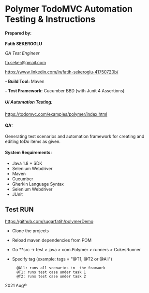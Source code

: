 
# Polymer TodoMVC  Automation Testing & Instructions


#### Prepared by:

**Fatih SEKEROGLU**

*QA Test  Engineer*


fa.seker@gmail.com

https://www.linkedin.com/in/fatih-sekeroglu-41750720b/




**- Build Tool:** Maven

**- Test Framework:** Cucumber BBD (with Junit 4 Assertions)



##### UI Automation Testing:

https://todomvc.com/examples/polymer/index.html


#### QA:

Generating test scenarios and automation framework for creating and editing toDo items as given.



#### System Requirements:

- Java 1.8 + SDK
- Selenium Webdriver
- Maven
- Cucumber
- Gherkin Language Syntax
- Selenium Webdriver
- JUnit

## Test RUN

https://github.com/sugarfatih/polymerDemo

- Clone the projects

- Reload maven dependencies from POM

- Go **src -> test > java > com.Polymer > runners > CukesRunner

- Specify tag (example:   tags = "@T1, @T2 or @All")

        @All: runs all scenarios in  the framwork
        @T1: runs test case under task 1
        @T2: runs test case under task 2

2021 Aug®


